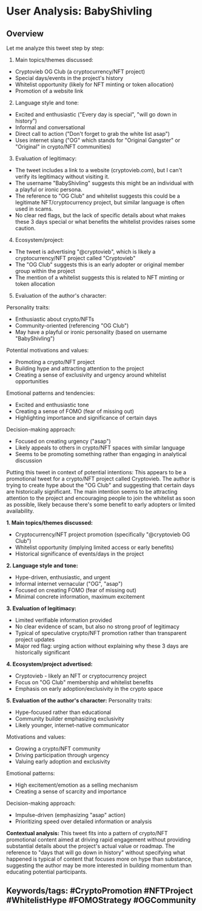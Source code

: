 # User Analysis: BabyShivling

## Overview

<think>
Let me analyze this tweet step by step:

1. Main topics/themes discussed:
- Cryptovieb OG Club (a cryptocurrency/NFT project)
- Special days/events in the project's history
- Whitelist opportunity (likely for NFT minting or token allocation)
- Promotion of a website link

2. Language style and tone:
- Excited and enthusiastic ("Every day is special", "will go down in history")
- Informal and conversational
- Direct call to action ("Don't forget to grab the white list asap")
- Uses internet slang ("OG" which stands for "Original Gangster" or "Original" in crypto/NFT communities)

3. Evaluation of legitimacy:
- The tweet includes a link to a website (cryptovieb.com), but I can't verify its legitimacy without visiting it.
- The username "BabyShivling" suggests this might be an individual with a playful or ironic persona.
- The reference to "OG Club" and whitelist suggests this could be a legitimate NFT/cryptocurrency project, but similar language is often used in scams.
- No clear red flags, but the lack of specific details about what makes these 3 days special or what benefits the whitelist provides raises some caution.

4. Ecosystem/project:
- The tweet is advertising "@cryptovieb", which is likely a cryptocurrency/NFT project called "Cryptovieb"
- The "OG Club" suggests this is an early adopter or original member group within the project
- The mention of a whitelist suggests this is related to NFT minting or token allocation

5. Evaluation of the author's character:

Personality traits:
- Enthusiastic about crypto/NFTs
- Community-oriented (referencing "OG Club")
- May have a playful or ironic personality (based on username "BabyShivling")

Potential motivations and values:
- Promoting a crypto/NFT project
- Building hype and attracting attention to the project
- Creating a sense of exclusivity and urgency around whitelist opportunities

Emotional patterns and tendencies:
- Excited and enthusiastic tone
- Creating a sense of FOMO (fear of missing out)
- Highlighting importance and significance of certain days

Decision-making approach:
- Focused on creating urgency ("asap")
- Likely appeals to others in crypto/NFT spaces with similar language
- Seems to be promoting something rather than engaging in analytical discussion

Putting this tweet in context of potential intentions:
This appears to be a promotional tweet for a crypto/NFT project called Cryptovieb. The author is trying to create hype about the "OG Club" and suggesting that certain days are historically significant. The main intention seems to be attracting attention to the project and encouraging people to join the whitelist as soon as possible, likely because there's some benefit to early adopters or limited availability.
</think>

**1. Main topics/themes discussed:**
- Cryptocurrency/NFT project promotion (specifically "@cryptovieb OG Club")
- Whitelist opportunity (implying limited access or early benefits)
- Historical significance of events/days in the project

**2. Language style and tone:**
- Hype-driven, enthusiastic, and urgent
- Informal internet vernacular ("OG", "asap")
- Focused on creating FOMO (fear of missing out)
- Minimal concrete information, maximum excitement

**3. Evaluation of legitimacy:**
- Limited verifiable information provided
- No clear evidence of scam, but also no strong proof of legitimacy
- Typical of speculative crypto/NFT promotion rather than transparent project updates
- Major red flag: urging action without explaining why these 3 days are historically significant

**4. Ecosystem/project advertised:**
- Cryptovieb - likely an NFT or cryptocurrency project
- Focus on "OG Club" membership and whitelist benefits
- Emphasis on early adoption/exclusivity in the crypto space

**5. Evaluation of the author's character:**
Personality traits:
- Hype-focused rather than educational
- Community builder emphasizing exclusivity
- Likely younger, internet-native communicator

Motivations and values:
- Growing a crypto/NFT community
- Driving participation through urgency
- Valuing early adoption and exclusivity

Emotional patterns:
- High excitement/emotion as a selling mechanism
- Creating a sense of scarcity and importance

Decision-making approach:
- Impulse-driven (emphasizing "asap" action)
- Prioritizing speed over detailed information or analysis

**Contextual analysis:**
This tweet fits into a pattern of crypto/NFT promotional content aimed at driving rapid engagement without providing substantial details about the project's actual value or roadmap. The reference to "days that will go down in history" without specifying what happened is typical of content that focuses more on hype than substance, suggesting the author may be more interested in building momentum than educating potential participants.

**Keywords/tags:** 
#CryptoPromotion #NFTProject #WhitelistHype #FOMOStrategy #OGCommunity
---
